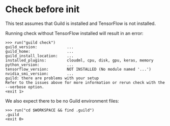 # Check before init

This test assumes that Guild is installed and TensorFlow is not
installed.

Running check without TensorFlow installed will result in an error:

    >>> run("guild check")
    guild_version:             ...
    guild_home:                ...
    guild_install_location:    ...
    installed_plugins:         cloudml, cpu, disk, gpu, keras, memory
    python_version:            ...
    tensorflow_version:        NOT INSTALLED (No module named '...')
    nvidia_smi_version:        ...
    guild: there are problems with your setup
    Refer to the issues above for more information or rerun check with the --verbose option.
    <exit 1>

We also expect there to be no Guild environment files:

    >>> run("cd $WORKSPACE && find .guild")
    .guild
    <exit 0>
